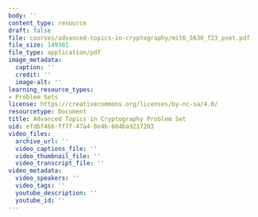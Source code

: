```yaml
---
body: ''
content_type: resource
draft: false
file: courses/advanced-topics-in-cryptography/mit6_5630_f23_pset.pdf
file_size: 149301
file_type: application/pdf
image_metadata:
  caption: ''
  credit: ''
  image-alt: ''
learning_resource_types:
- Problem Sets
license: https://creativecommons.org/licenses/by-nc-sa/4.0/
resourcetype: Document
title: Advanced Topics in Cryptography Problem Set
uid: efdbf466-ff7f-47a4-8e4b-604ba9217203
video_files:
  archive_url: ''
  video_captions_file: ''
  video_thumbnail_file: ''
  video_transcript_file: ''
video_metadata:
  video_speakers: ''
  video_tags: ''
  youtube_description: ''
  youtube_id: ''
---
```

